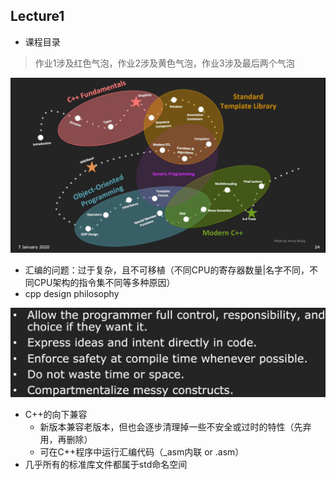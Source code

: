 ## Lecture1

- 课程目录

> 作业1涉及红色气泡，作业2涉及黄色气泡，作业3涉及最后两个气泡

![image-20250914181035126](https://raw.githubusercontent.com/naplatte/Pictures/main/4a50ed41fee4f74861898ea822a06d37.png)

- 汇编的问题：过于复杂，且不可移植（不同CPU的寄存器数量|名字不同，不同CPU架构的指令集不同等多种原因）
- cpp design philosophy

![](https://raw.githubusercontent.com/naplatte/Pictures/main/3aa5a02876590eeda5c7b2afbf5fbbb5.png)

- C++的向下兼容
  - 新版本兼容老版本，但也会逐步清理掉一些不安全或过时的特性（先弃用，再删除）
  - 可在C++程序中运行汇编代码（_asm内联 or .asm）
- 几乎所有的标准库文件都属于std命名空间

